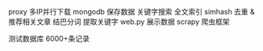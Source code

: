 proxy 多IP并行下载
mongodb 保存数据 关键字搜索 全文索引
simhash  去重 & 推荐相关文章
结巴分词 提取关键字
web.py 展示数据
scrapy 爬虫框架


测试数据库 6000+条记录



